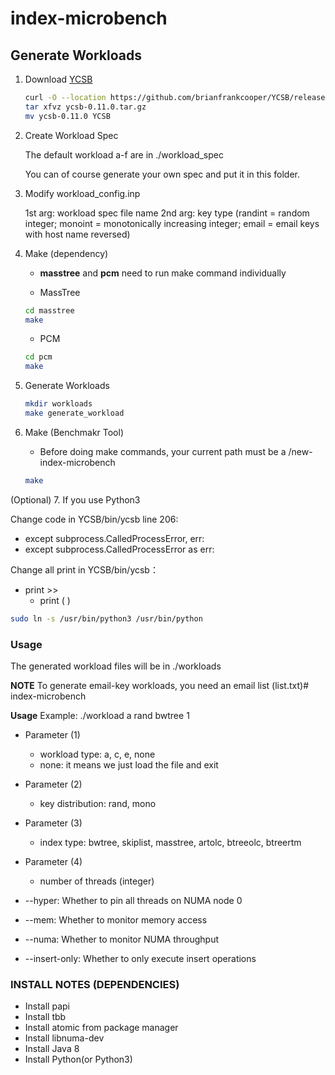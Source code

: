 # index-microbench

## Generate Workloads ## 

1. Download [YCSB](https://github.com/brianfrankcooper/YCSB/releases/latest)

   ```sh
   curl -O --location https://github.com/brianfrankcooper/YCSB/releases/download/0.11.0/ycsb-0.11.0.tar.gz
   tar xfvz ycsb-0.11.0.tar.gz
   mv ycsb-0.11.0 YCSB
   ``` 


2. Create Workload Spec 
 
   The default workload a-f are in ./workload_spec 
 
   You can of course generate your own spec and put it in this folder. 

3. Modify workload_config.inp

   1st arg: workload spec file name
   2nd arg: key type (randint = random integer; monoint = monotonically increasing integer; email = email keys with host name reversed)

4. Make (dependency)

   - **masstree** and **pcm** need to run make command individually

   - MassTree
  
   ```sh
   cd masstree
   make
   ```

   - PCM

   ```sh
   cd pcm
   make
   ```

5. Generate Workloads
   
   ```sh
   mkdir workloads
   make generate_workload
   ```

6. Make (Benchmakr Tool)

   - Before doing make commands, your current path must be a /new-index-microbench

   ```sh
   make
   ```

(Optional) 7. If you use Python3

Change code in YCSB/bin/ycsb line 206:
   
   - except subprocess.CalledProcessError, err:
   - except subprocess.CalledProcessError as err:

Change all print in YCSB/bin/ycsb：
- print >>
  - print (  )

```sh
sudo ln -s /usr/bin/python3 /usr/bin/python
```

### Usage

The generated workload files will be in ./workloads

**NOTE** To generate email-key workloads, you need an email list (list.txt)# index-microbench 

**Usage**
   Example: ./workload a rand bwtree 1

   - Parameter (1)
      - workload type: a, c, e, none
      - none: it means we just load the file and exit 
   - Parameter (2)
      - key distribution: rand, mono 
   - Parameter (3)
      - index type: bwtree, skiplist, masstree, artolc, btreeolc, btreertm
   - Parameter (4)
      - number of threads (integer)
   
   - --hyper: Whether to pin all threads on NUMA node 0
   - --mem: Whether to monitor memory access
   - --numa: Whether to monitor NUMA throughput
   - --insert-only: Whether to only execute insert operations 

### INSTALL NOTES (DEPENDENCIES)

- Install papi
- Install tbb
- Install atomic from package manager
- Install libnuma-dev
- Install Java 8
- Install Python(or Python3)
